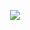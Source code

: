 <p align="center">
<img src="https://64.media.tumblr.com/3535de2ed110d68d3cc51d2ba9984659/tumblr_pdf5sariQF1u7qlfpo6_250.gifv">

<p align="center">
<img src=" ">
